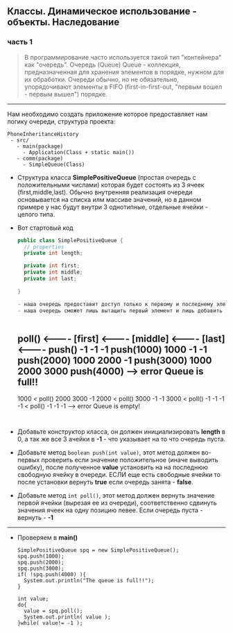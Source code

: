 ## Классы. Динамическое использование - объекты. Наследование

### часть 1

> В программирование часто используется такой тип "контейнера" как "очередь". Очередь (Queue) Queue - коллекция, предназначенная для хранения элементов в порядке, нужном для их обработки. Очереди обычно, но не обязательно, упорядочивают элементы в FIFO (first-in-first-out, "первым вошел - первым вышел") порядке. 

---

Нам необходимо создать приложение которое предоставляет нам логику очереди, структура проекта:

```
PhoneInheritanceHistory
 - src/
   - main(package)
     - Application(Class + static main())
   - comm(package)
     - SimpleQueue(Class)
```


* Структура класса **SimplePositiveQueue** (простая очередь с положительными числами) которая будет состоять из 3 ячеек (first,middle,last). Обычно внутренняя реализация очереди основывается на списка илм массиве значений, но в данном примере у нас будут внутри 3 однотипные, отдельные ячейки - целого типа.

* Вот стартовый код
  ```java
  public class SimplePositiveQueue {
    // properties
    private int length;

    private int first;
    private int middle;
    private int last;
   
  }
  
  - наша очередь предоставит доступ только к первому и последнему элементу.
  - наша очередь сможет лишь вытащить первый элемент и лишь добавить в конец значение. т е работать очередь будет так
    
    ```
    poll()  <----   [first] <---- [middle] <---- [last] <---- push()
                     -1            -1             -1          push(1000)
                     1000          -1             -1          push(2000)
                     1000          2000           -1          push(3000)
                     1000          2000           3000        push(4000) --> error Queue is full!!
    --------------------------------------------------------------------------------------------------                     
    1000 < poll()    2000           3000          -1
    2000 < poll()    3000          -1             -1
    3000 < poll()    -1            -1             -1
    -1   < poll()    -1            -1             -1      --> error Queue is empty!
    ```


* Добавьте конструктор класса, он должен инициализировать **length** в 0, а так же все 3 ачейки в **-1** - что указывает на то что очередь пуста.
* Добавьте метод ```boolean push(int value)```, этот метод должен во-первых проверить если значение положительное (иначе выводить ошибку), после полученное **value** установить на на последнюю свободную ячейку в очереди. ЕСЛИ еще есть свободные ячейки то после установки вернуть **true** если очередь занята - **false**.
* Добавьте метод ```int poll()```, этот метод должен вернуть значение первой ячейки (вырезая ее из очереди), соответственно сдвинуть значения ячеек на одну позицию левее. Если очередь пуста - вернуть - **-1**

---
* Проверяем в **main()**
  ```
  SimplePositiveQueue spq = new SimplePositiveQueue();
  spq.push(1000);
  spq.push(2000);
  spq.push(3000);
  if( !spq.push(4000) ){
    System.out.println("The queue is full!!");
  }
  
  int value;
  do{
    value = spq.poll();
    System.out.println( value );
  }while( value!= -1 );
  ``` 